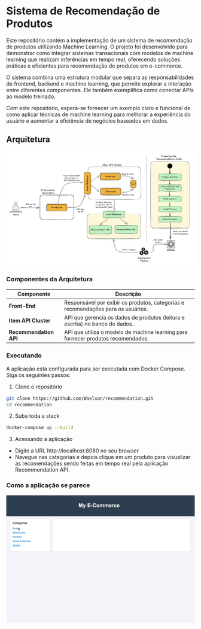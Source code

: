 # Sistema de Recomendação de Produtos

Este repositório contém a implementação de um sistema de recomendação de produtos utilizando Machine Learning. O projeto foi desenvolvido para demonstrar como integrar sistemas transacionais com modelos de machine learning que realizam inferências em tempo real, oferecendo soluções práticas e eficientes para recomendação de produtos em e-commerce.

O sistema combina uma estrutura modular que separa as responsabilidades de frontend, backend e machine learning, que permite explorar a interação entre diferentes componentes. Ele também exemplifica como conectar APIs ao modelo treinado.

Com este repositório, espera-se fornecer um exemplo claro e funcional de como aplicar técnicas de machine learning para melhorar a experiência do usuário e aumentar a eficiência de negócios baseados em dados.

## Arquitetura
![Architecture](documentation/architecture.png)

### Componentes da Arquitetura
| Componente                | Descrição                                                                                     |
|---------------------------|---------------------------------------------------------------------------------------------|
| **Front-End**             | Responsável por exibir os produtos, categorias e recomendações para os usuários.            |
| **Item API Cluster**      | API que gerencia os dados de produtos (leitura e escrita) no banco de dados.                |
| **Recommendation API**    | API que utiliza o modelo de machine learning para fornecer produtos recomendados.            |

### Executando 
A aplicação está configurada para ser executada com Docker Compose. Siga os seguintes passos:

1. Clone o repositório

```bash
git clone https://github.com/Waelson/recommendation.git
cd recommendation
```

2. Suba toda a stack
```bash
docker-compose up --build
```

3. Acessando a aplicação
 - Digite a URL http://localhost:8080 no seu browser
 - Navegue nas categorias e depois clique em um produto para visualizar as recomendações sendo feitas em tempo real pela aplicação Recommendation API. 

### Como a aplicação se parece
![Application in Action](documentation/recommendation_in_action.gif)